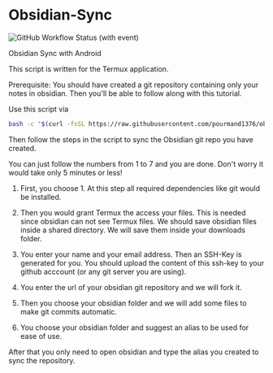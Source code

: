 # Obsidian-Sync

![GitHub Workflow Status (with event)](https://img.shields.io/github/actions/workflow/status/pourmand1376/Obsidian-Sync/pre-commit.yaml)

Obsidian Sync with Android

This script is written for the Termux application.

Prerequisite:
You should have created a git repository containing only your notes in obsidian. Then you'll be able to follow along with this tutorial.

Use this script via

```bash
bash -c "$(curl -fsSL https://raw.githubusercontent.com/pourmand1376/obsidian-sync/main/obsidian.sh)"
```

Then follow the steps in the script to sync the Obsidian git repo you have created.

You can just follow the numbers from 1 to 7 and you are done. Don't worry it would take only 5 minutes or less!

1. First, you choose 1. At this step all required dependencies like git would be installed.

2. Then you would grant Termux the access your files. This is needed since obsidian can not see Termux files. We should save obsidian files inside a shared directory. We will save them inside your downloads folder.

3. You enter your name and your email address. Then an SSH-Key is generated for you. You should upload the content of this ssh-key to your github acccount (or any git server you are using).

4. You enter the url of your obsidian git repository and we will fork it.

5. Then you choose your obsidian folder and we will add some files to make git commits automatic.

6. You choose your obsidian folder and suggest an alias to be used for ease of use.

After that you only need to open obsidian and type the alias you created to sync the repository.
